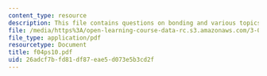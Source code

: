 ```yaml
---
content_type: resource
description: This file contains questions on bonding and various topics under thermodynamics.
file: /media/https%3A/open-learning-course-data-rc.s3.amazonaws.com/3-012-fundamentals-of-materials-science-fall-2005/26adcf7bfd81df87eae5d073e5b3cd2f_f04ps10.pdf
file_type: application/pdf
resourcetype: Document
title: f04ps10.pdf
uid: 26adcf7b-fd81-df87-eae5-d073e5b3cd2f
---
```

